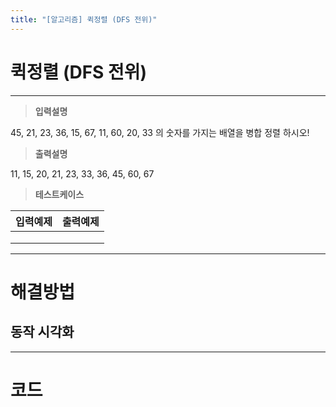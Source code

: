 ```yaml
---
title: "[알고리즘] 퀵정렬 (DFS 전위)"
---
```


# 퀵정렬 (DFS 전위)
---


> **입력설명**

45, 21, 23, 36, 15, 67, 11, 60, 20, 33 의 숫자를 가지는 배열을 병합 정렬 하시오!

> **출력설명**

11, 15, 20, 21, 23, 33, 36, 45, 60, 67

> **테스트케이스**
 

| 입력예제 | 출력예제 |
| -------- | -------- | 
|  |  | 
|  |  | 
|  |  | 

---
# 해결방법

## 동작 시각화

---
# 코드
```python

```

